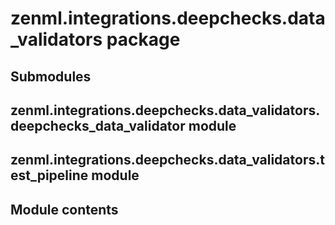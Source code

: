 # zenml.integrations.deepchecks.data_validators package

## Submodules

## zenml.integrations.deepchecks.data_validators.deepchecks_data_validator module

## zenml.integrations.deepchecks.data_validators.test_pipeline module

## Module contents
